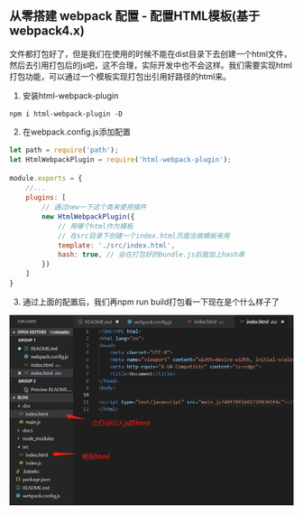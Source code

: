 ## 从零搭建 webpack 配置 - 配置HTML模板(基于webpack4.x)

文件都打包好了，但是我们在使用的时候不能在dist目录下去创建一个html文件，然后去引用打包后的js吧，这不合理，实际开发中也不会这样。我们需要实现html打包功能，可以通过一个模板实现打包出引用好路径的html来。

1. 安装html-webpack-plugin
```
npm i html-webpack-plugin -D
```

2. 在webpack.config.js添加配置
```js
let path = require('path');
let HtmlWebpackPlugin = require('html-webpack-plugin');

module.exports = {
    //...
    plugins: [
        // 通过new一下这个类来使用插件
        new HtmlWebpackPlugin({
            // 用哪个html作为模板
            // 在src目录下创建一个index.html页面当做模板来用
            template: './src/index.html',
            hash: true, // 会在打包好的bundle.js后面加上hash串
        })
    ]
}
```
3. 通过上面的配置后，我们再npm run build打包看一下现在是个什么样子了
<div align="center"> <img src="./docs/html-webpack-plugin.png"/> </div>